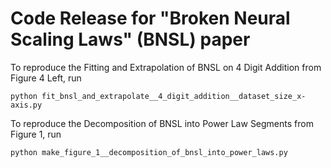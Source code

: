 # Code Release for "Broken Neural Scaling Laws" (BNSL) paper

To reproduce the Fitting and Extrapolation of BNSL on 4 Digit Addition from Figure 4 Left, run 

```python fit_bnsl_and_extrapolate__4_digit_addition__dataset_size_x-axis.py```




To reproduce the Decomposition of BNSL into Power Law Segments from Figure 1, run 

```python make_figure_1__decomposition_of_bnsl_into_power_laws.py```

